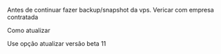 Antes de continuar fazer backup/snapshot da vps. Vericar com empresa contratada



Como atualizar

Use opção atualizar versão beta 11



